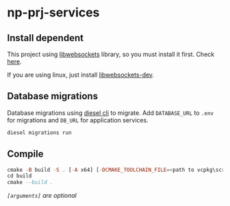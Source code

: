 # np-prj-services

## Install dependent
This project using [libwebsockets](https://libwebsockets.org/) library, so you must install it first. Check [here](https://github.com/warmcat/libwebsockets/blob/main/READMEs/README.build.md).

If you are using linux, just install [libwebsockets-dev](https://archlinux.org/packages/extra/x86_64/libwebsockets/).

## Database migrations
Database migrations using [diesel cli](https://github.com/diesel-rs/diesel/tree/master/diesel_cli) to migrate.
Add `DATABASE_URL` to `.env` for migrations and `DB_URL` for application services.
```hs
diesel migrations run
```

## Compile
```hs
cmake -B build -S . [-A x64] [-DCMAKE_TOOLCHAIN_FILE=<path to vcpkg\scripts\buildsystems\vcpkg.cmake>]
cd build
cmake --build .
```
*`[arguments]` are optional*
